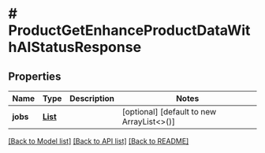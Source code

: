 # # ProductGetEnhanceProductDataWithAIStatusResponse


## Properties 


Name | Type | Description | Notes
------------ | ------------- | ------------- | -------------
**jobs**| [**List<GetEnhanceProductDataWithAIStatusResponseJob>**](GetEnhanceProductDataWithAIStatusResponseJob.md) |   | [optional] [default to new ArrayList<>()]


[[Back to Model list]](../../README.md#models) [[Back to API list]](../../README.md#endpoints) [[Back to README]](../../README.md)

